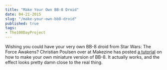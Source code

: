 ```yaml
---
title: "Make Your Own BB-8 Droid"
date: 04-21-2015
slug: "/make-your-own-bb8-droid"
published: true
tags:
- The100DayProject
---
```


Wishing you could have your very own BB-8 droid from Star Wars: The Force Awakens? Christian Poulsen over at Makezine has posted [a tutorial](http://makezine.com/projects/make-this-mini-star-wars-bb-8-ball-droid-with-a-hacked-sphero/) on how to make your own miniature version of BB-8. It actually works, and the effect looks pretty damn close to the real thing.
